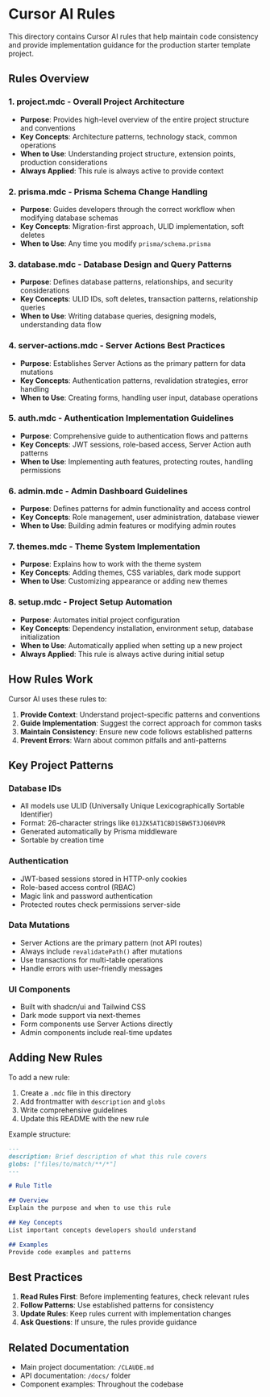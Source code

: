 # Cursor AI Rules

This directory contains Cursor AI rules that help maintain code consistency and provide implementation guidance for the production starter template project.

## Rules Overview

### 1. **project.mdc** - Overall Project Architecture
- **Purpose**: Provides high-level overview of the entire project structure and conventions
- **Key Concepts**: Architecture patterns, technology stack, common operations
- **When to Use**: Understanding project structure, extension points, production considerations
- **Always Applied**: This rule is always active to provide context

### 2. **prisma.mdc** - Prisma Schema Change Handling
- **Purpose**: Guides developers through the correct workflow when modifying database schemas
- **Key Concepts**: Migration-first approach, ULID implementation, soft deletes
- **When to Use**: Any time you modify `prisma/schema.prisma`

### 3. **database.mdc** - Database Design and Query Patterns
- **Purpose**: Defines database patterns, relationships, and security considerations
- **Key Concepts**: ULID IDs, soft deletes, transaction patterns, relationship queries
- **When to Use**: Writing database queries, designing models, understanding data flow

### 4. **server-actions.mdc** - Server Actions Best Practices
- **Purpose**: Establishes Server Actions as the primary pattern for data mutations
- **Key Concepts**: Authentication patterns, revalidation strategies, error handling
- **When to Use**: Creating forms, handling user input, database operations

### 5. **auth.mdc** - Authentication Implementation Guidelines
- **Purpose**: Comprehensive guide to authentication flows and patterns
- **Key Concepts**: JWT sessions, role-based access, Server Action auth patterns
- **When to Use**: Implementing auth features, protecting routes, handling permissions

### 6. **admin.mdc** - Admin Dashboard Guidelines
- **Purpose**: Defines patterns for admin functionality and access control
- **Key Concepts**: Role management, user administration, database viewer
- **When to Use**: Building admin features or modifying admin routes

### 7. **themes.mdc** - Theme System Implementation
- **Purpose**: Explains how to work with the theme system
- **Key Concepts**: Adding themes, CSS variables, dark mode support
- **When to Use**: Customizing appearance or adding new themes

### 8. **setup.mdc** - Project Setup Automation
- **Purpose**: Automates initial project configuration
- **Key Concepts**: Dependency installation, environment setup, database initialization
- **When to Use**: Automatically applied when setting up a new project
- **Always Applied**: This rule is always active during initial setup

## How Rules Work

Cursor AI uses these rules to:
1. **Provide Context**: Understand project-specific patterns and conventions
2. **Guide Implementation**: Suggest the correct approach for common tasks
3. **Maintain Consistency**: Ensure new code follows established patterns
4. **Prevent Errors**: Warn about common pitfalls and anti-patterns

## Key Project Patterns

### Database IDs
- All models use ULID (Universally Unique Lexicographically Sortable Identifier)
- Format: 26-character strings like `01JZK5AT1CBD1SBW5T3JQ60VPR`
- Generated automatically by Prisma middleware
- Sortable by creation time

### Authentication
- JWT-based sessions stored in HTTP-only cookies
- Role-based access control (RBAC)
- Magic link and password authentication
- Protected routes check permissions server-side

### Data Mutations
- Server Actions are the primary pattern (not API routes)
- Always include `revalidatePath()` after mutations
- Use transactions for multi-table operations
- Handle errors with user-friendly messages

### UI Components
- Built with shadcn/ui and Tailwind CSS
- Dark mode support via next-themes
- Form components use Server Actions directly
- Admin components include real-time updates

## Adding New Rules

To add a new rule:
1. Create a `.mdc` file in this directory
2. Add frontmatter with `description` and `globs`
3. Write comprehensive guidelines
4. Update this README with the new rule

Example structure:
```markdown
---
description: Brief description of what this rule covers
globs: ["files/to/match/**/*"]
---

# Rule Title

## Overview
Explain the purpose and when to use this rule

## Key Concepts
List important concepts developers should understand

## Examples
Provide code examples and patterns
```

## Best Practices

1. **Read Rules First**: Before implementing features, check relevant rules
2. **Follow Patterns**: Use established patterns for consistency
3. **Update Rules**: Keep rules current with implementation changes
4. **Ask Questions**: If unsure, the rules provide guidance

## Related Documentation

- Main project documentation: `/CLAUDE.md`
- API documentation: `/docs/` folder
- Component examples: Throughout the codebase